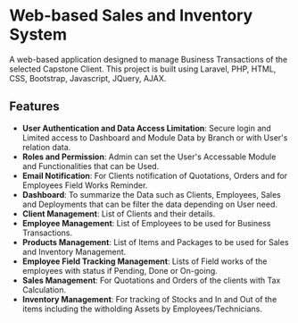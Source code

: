 # Web-based Sales and Inventory System

A web-based application designed to manage Business Transactions of the selected Capstone Client. This project is built using Laravel, PHP, HTML, CSS, Bootstrap, Javascript, JQuery, AJAX. 

## Features
 
- **User Authentication and Data Access Limitation**: Secure login and Limited access to Dashboard and Module Data by Branch or with User's relation data.
- **Roles and Permission**: Admin can set the User's Accessable Module and Functionalities that can be Used. 
- **Email Notification**: For Clients notification of Quotations, Orders and for Employees Field Works Reminder. 
- **Dashboard**: To summarize the Data such as Clients, Employees, Sales and Deployments that can be filter the data depending on User need. 
- **Client Management**: List of Clients and their details.  
- **Employee Management**: List of Employees to be used for Business Transactions. 
- **Products Management**: List of Items and Packages to be used for Sales and Inventory Management. 
- **Employee Field Tracking Management**: Lists of Field works of the employees with status if Pending, Done or On-going. 
- **Sales Management**: For Quotations and Orders of the clients with Tax Calculation. 
- **Inventory Management**: For tracking of Stocks and In and Out of the items including the witholding Assets by Employees/Technicians. 